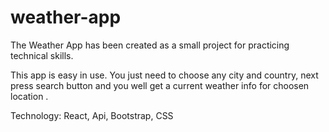 # weather-app
The Weather App has been created as a small project for practicing technical skills. 

This app is easy in use. 
You just need to choose any city and country, next press search button and you well get a current weather info for choosen location .

Technology:
React,
Api,
Bootstrap,
CSS
